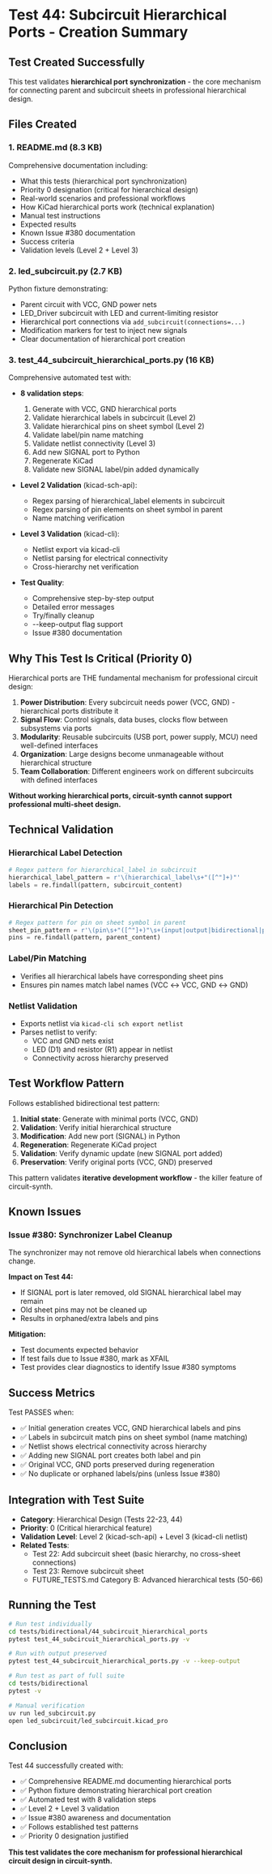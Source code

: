 # Test 44: Subcircuit Hierarchical Ports - Creation Summary

## Test Created Successfully

This test validates **hierarchical port synchronization** - the core mechanism for connecting parent and subcircuit sheets in professional hierarchical design.

## Files Created

### 1. README.md (8.3 KB)
Comprehensive documentation including:
- What this tests (hierarchical port synchronization)
- Priority 0 designation (critical for hierarchical design)
- Real-world scenarios and professional workflows
- How KiCad hierarchical ports work (technical explanation)
- Manual test instructions
- Expected results
- Known Issue #380 documentation
- Success criteria
- Validation levels (Level 2 + Level 3)

### 2. led_subcircuit.py (2.7 KB)
Python fixture demonstrating:
- Parent circuit with VCC, GND power nets
- LED_Driver subcircuit with LED and current-limiting resistor
- Hierarchical port connections via `add_subcircuit(connections=...)`
- Modification markers for test to inject new signals
- Clear documentation of hierarchical port creation

### 3. test_44_subcircuit_hierarchical_ports.py (16 KB)
Comprehensive automated test with:
- **8 validation steps**:
  1. Generate with VCC, GND hierarchical ports
  2. Validate hierarchical labels in subcircuit (Level 2)
  3. Validate hierarchical pins on sheet symbol (Level 2)
  4. Validate label/pin name matching
  5. Validate netlist connectivity (Level 3)
  6. Add new SIGNAL port to Python
  7. Regenerate KiCad
  8. Validate new SIGNAL label/pin added dynamically

- **Level 2 Validation** (kicad-sch-api):
  - Regex parsing of hierarchical_label elements in subcircuit
  - Regex parsing of pin elements on sheet symbol in parent
  - Name matching verification

- **Level 3 Validation** (kicad-cli):
  - Netlist export via kicad-cli
  - Netlist parsing for electrical connectivity
  - Cross-hierarchy net verification

- **Test Quality**:
  - Comprehensive step-by-step output
  - Detailed error messages
  - Try/finally cleanup
  - --keep-output flag support
  - Issue #380 documentation

## Why This Test Is Critical (Priority 0)

Hierarchical ports are THE fundamental mechanism for professional circuit design:

1. **Power Distribution**: Every subcircuit needs power (VCC, GND) - hierarchical ports distribute it
2. **Signal Flow**: Control signals, data buses, clocks flow between subsystems via ports
3. **Modularity**: Reusable subcircuits (USB port, power supply, MCU) need well-defined interfaces
4. **Organization**: Large designs become unmanageable without hierarchical structure
5. **Team Collaboration**: Different engineers work on different subcircuits with defined interfaces

**Without working hierarchical ports, circuit-synth cannot support professional multi-sheet design.**

## Technical Validation

### Hierarchical Label Detection
```python
# Regex pattern for hierarchical_label in subcircuit
hierarchical_label_pattern = r'\(hierarchical_label\s+"([^"]+)"'
labels = re.findall(pattern, subcircuit_content)
```

### Hierarchical Pin Detection
```python
# Regex pattern for pin on sheet symbol in parent
sheet_pin_pattern = r'\(pin\s+"([^"]+)"\s+(input|output|bidirectional|passive)'
pins = re.findall(pattern, parent_content)
```

### Label/Pin Matching
- Verifies all hierarchical labels have corresponding sheet pins
- Ensures pin names match label names (VCC ↔ VCC, GND ↔ GND)

### Netlist Validation
- Exports netlist via `kicad-cli sch export netlist`
- Parses netlist to verify:
  - VCC and GND nets exist
  - LED (D1) and resistor (R1) appear in netlist
  - Connectivity across hierarchy preserved

## Test Workflow Pattern

Follows established bidirectional test pattern:
1. **Initial state**: Generate with minimal ports (VCC, GND)
2. **Validation**: Verify initial hierarchical structure
3. **Modification**: Add new port (SIGNAL) in Python
4. **Regeneration**: Regenerate KiCad project
5. **Validation**: Verify dynamic update (new SIGNAL port added)
6. **Preservation**: Verify original ports (VCC, GND) preserved

This pattern validates **iterative development workflow** - the killer feature of circuit-synth.

## Known Issues

### Issue #380: Synchronizer Label Cleanup
The synchronizer may not remove old hierarchical labels when connections change.

**Impact on Test 44:**
- If SIGNAL port is later removed, old SIGNAL hierarchical label may remain
- Old sheet pins may not be cleaned up
- Results in orphaned/extra labels and pins

**Mitigation:**
- Test documents expected behavior
- If test fails due to Issue #380, mark as XFAIL
- Test provides clear diagnostics to identify Issue #380 symptoms

## Success Metrics

Test PASSES when:
- ✅ Initial generation creates VCC, GND hierarchical labels and pins
- ✅ Labels in subcircuit match pins on sheet symbol (name matching)
- ✅ Netlist shows electrical connectivity across hierarchy
- ✅ Adding new SIGNAL port creates both label and pin
- ✅ Original VCC, GND ports preserved during regeneration
- ✅ No duplicate or orphaned labels/pins (unless Issue #380)

## Integration with Test Suite

- **Category**: Hierarchical Design (Tests 22-23, 44)
- **Priority**: 0 (Critical hierarchical feature)
- **Validation Level**: Level 2 (kicad-sch-api) + Level 3 (kicad-cli netlist)
- **Related Tests**:
  - Test 22: Add subcircuit sheet (basic hierarchy, no cross-sheet connections)
  - Test 23: Remove subcircuit sheet
  - FUTURE_TESTS.md Category B: Advanced hierarchical tests (50-66)

## Running the Test

```bash
# Run test individually
cd tests/bidirectional/44_subcircuit_hierarchical_ports
pytest test_44_subcircuit_hierarchical_ports.py -v

# Run with output preserved
pytest test_44_subcircuit_hierarchical_ports.py -v --keep-output

# Run test as part of full suite
cd tests/bidirectional
pytest -v

# Manual verification
uv run led_subcircuit.py
open led_subcircuit/led_subcircuit.kicad_pro
```

## Conclusion

Test 44 successfully created with:
- ✅ Comprehensive README.md documenting hierarchical ports
- ✅ Python fixture demonstrating hierarchical port creation
- ✅ Automated test with 8 validation steps
- ✅ Level 2 + Level 3 validation
- ✅ Issue #380 awareness and documentation
- ✅ Follows established test patterns
- ✅ Priority 0 designation justified

**This test validates the core mechanism for professional hierarchical circuit design in circuit-synth.**
